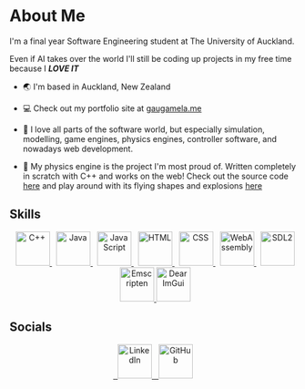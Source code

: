 # About Me

I'm a final year Software Engineering student at The University of Auckland. 

Even if AI takes over the world I'll still be coding up projects in my free time because I ***LOVE IT***

- 🌏 I'm based in Auckland, New Zealand

- 💻 Check out my portfolio site at [gaugamela.me](https://gaugamela.me)
  
- 🚂 I love all parts of the software world, but especially simulation, modelling, game engines, physics engines, controller software, and nowadays web development.
  
- 🚀 My physics engine is the project I'm most proud of. Written completely in scratch with C++ and works on the web! Check out the source code [here](https://www.github.com/Argyraspides/Telos) and play around with its flying shapes and explosions [here](https://gaugamela.me/Telos) 


## Skills

<p align="center">
  <a href="https://isocpp.org/" target="_blank">
    <img src="https://cdn.jsdelivr.net/gh/devicons/devicon/icons/cplusplus/cplusplus-original.svg" alt="C++" width="60" height="60"/>
  </a>
  <a href="https://www.java.com/" target="_blank">
    <img src="https://cdn.jsdelivr.net/gh/devicons/devicon/icons/java/java-original.svg" alt="Java" width="60" height="60"/>
  </a>
  <a href="https://developer.mozilla.org/en-US/docs/Web/JavaScript" target="_blank">
    <img src="https://cdn.jsdelivr.net/gh/devicons/devicon/icons/javascript/javascript-original.svg" alt="JavaScript" width="60" height="60"/>
  </a>
  <a href="https://developer.mozilla.org/en-US/docs/Web/HTML" target="_blank">
    <img src="https://cdn.jsdelivr.net/gh/devicons/devicon/icons/html5/html5-original.svg" alt="HTML" width="60" height="60"/>
  </a>
  <a href="https://developer.mozilla.org/en-US/docs/Web/CSS" target="_blank">
    <img src="https://cdn.jsdelivr.net/gh/devicons/devicon/icons/css3/css3-original.svg" alt="CSS" width="60" height="60"/>
  </a>
  <a href="https://webassembly.org/" target="_blank">
    <img src="https://www.vectorlogo.zone/logos/webassembly/webassembly-icon.svg" alt="WebAssembly" width="60" height="60"/>
  </a>
  <a href="https://www.libsdl.org/" target="_blank">
    <img src="https://upload.wikimedia.org/wikipedia/commons/thumb/1/16/Simple_DirectMedia_Layer%2C_Logo.svg/1920px-Simple_DirectMedia_Layer%2C_Logo.svg.png" alt="SDL2" width="auto" height="60"/> 
  </a>
  <a href="https://emscripten.org/" target="_blank">
    <img src="https://github.com/Argyraspides/Sarissa/assets/95353936/6e619ad7-d610-431d-9c0f-76ac519d074b" alt="Emscripten" width="auto" height="60"/>
  </a> 
  <a href="https://github.com/ocornut/imgui" target="_blank">
    <img src="https://github.com/Argyraspides/Telos/assets/95353936/2fd4e08b-a1af-4f22-936e-c82f46fe4a7c" alt="Dear ImGui" width="auto" height="60"/>
  </a>  
</p>


## Socials
<p align="center">
  <a href="https://www.linkedin.com/in/vinayak-joshi-74399b247/">
    <img src="https://cdn.jsdelivr.net/gh/devicons/devicon/icons/linkedin/linkedin-original.svg" alt="LinkedIn" width="60" height="60"/>
  </a>
  <a href="https://www.github.com/Argyraspides">
    <img src="https://raw.githubusercontent.com/danielcranney/readme-generator/main/public/icons/socials/github-dark.svg" alt="GitHub" width="60" height="60"/>
  </a>
</p>




<!--
**Argyraspides/Argyraspides** is a ✨ _special_ ✨ repository because its `README.md` (this file) appears on your GitHub profile.

Here are some ideas to get you started:

- 🔭 I’m currently working on ...
- 🌱 I’m currently learning ...
- 👯 I’m looking to collaborate on ...
- 🤔 I’m looking for help with ...
- 💬 Ask me about ...
- 📫 How to reach me: ...
- 😄 Pronouns: ...
- ⚡ Fun fact: ...
-->
